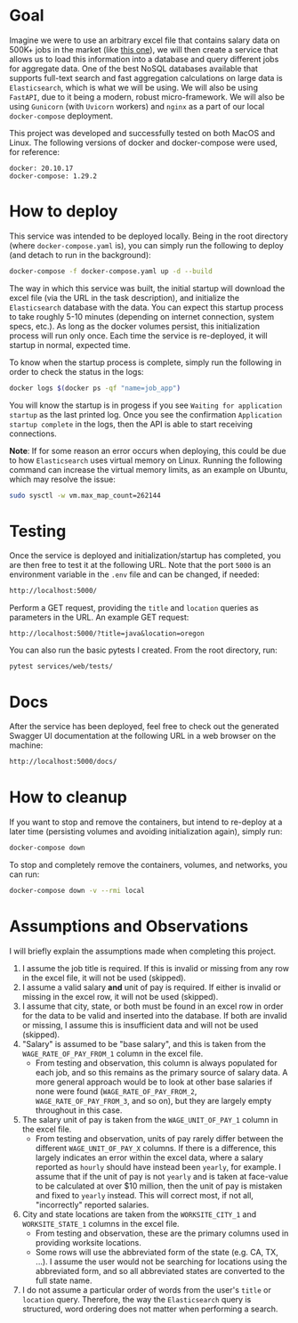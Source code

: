 # Goal
Imagine we were to use an arbitrary excel file that contains salary data on 500K+ jobs in the market (like [this one](https://www.foreignlaborcert.doleta.gov/pdf/PerformanceData/2019/H-1B_Disclosure_Data_FY2019.xlsx)), we will then create a service that allows us to load this information into a database and query different jobs for aggregate data. One of the best NoSQL databases available that supports full-text search and fast aggregation calculations on large data is `Elasticsearch`, which is what we will be using. We will also be using `FastAPI`, due to it being a modern, robust micro-framework. We will also be using `Gunicorn` (with `Uvicorn` workers) and `nginx` as a part of our local `docker-compose` deployment.

This project was developed and successfully tested on both MacOS and Linux. The following versions of docker and docker-compose were used, for reference:
```
docker: 20.10.17
docker-compose: 1.29.2
```

# How to deploy
This service was intended to be deployed locally. Being in the root directory (where `docker-compose.yaml` is), you can simply run the following to deploy (and detach to run in the background):
```bash
docker-compose -f docker-compose.yaml up -d --build
```
The way in which this service was built, the initial startup will download the excel file (via the URL in the task description), and initialize the `Elasticsearch` database with the data. You can expect this startup process to take roughly 5-10 minutes (depending on internet connection, system specs, etc.). As long as the docker volumes persist, this initialization process will run only once. Each time the service is re-deployed, it will startup in normal, expected time.

To know when the startup process is complete, simply run the following in order to check the status in the logs:
```bash
docker logs $(docker ps -qf "name=job_app")
```
You will know the startup is in progess if you see `Waiting for application startup` as the last printed log. Once you see the confirmation `Application startup complete` in the logs, then the API is able to start receiving connections.

**Note**: If for some reason an error occurs when deploying, this could be due to how `Elasticsearch` uses virtual memory on Linux. Running the following command can increase the virtual memory limits, as an example on Ubuntu, which may resolve the issue:
```bash
sudo sysctl -w vm.max_map_count=262144
```

# Testing
Once the service is deployed and initialization/startup has completed, you are then free to test it at the following URL. Note that the port `5000` is an environment variable in the `.env` file and can be changed, if needed:
```bash
http://localhost:5000/
```

Perform a GET request, providing the `title` and `location` queries as parameters in the URL. An example GET request: 
```
http://localhost:5000/?title=java&location=oregon
```

You can also run the basic pytests I created. From the root directory, run:
```
pytest services/web/tests/
```

# Docs
After the service has been deployed, feel free to check out the generated Swagger UI documentation at the following URL in a web browser on the machine:
```bash
http://localhost:5000/docs/
```

# How to cleanup
If you want to stop and remove the containers, but intend to re-deploy at a later time (persisting volumes and avoiding initialization again), simply run:
```bash
docker-compose down
```

To stop and completely remove the containers, volumes, and networks, you can run:
```bash
docker-compose down -v --rmi local
```

# Assumptions and Observations
I will briefly explain the assumptions made when completing this project.

1. I assume the job title is required. If this is invalid or missing from any row in the excel file, it will not be used (skipped).
2. I assume a valid salary **and** unit of pay is required. If either is invalid or missing in the excel row, it will not be used (skipped).
3. I assume that city, state, or both must be found in an excel row in order for the data to be valid and inserted into the database. If both are invalid or missing, I assume this is insufficient data and will not be used (skipped).
4. "Salary" is assumed to be "base salary", and this is taken from the `WAGE_RATE_OF_PAY_FROM_1` column in the excel file.
    * From testing and observation, this column is always populated for each job, and so this remains as the  primary source of salary data. A more general approach would be to look at other base salaries if none were found (`WAGE_RATE_OF_PAY_FROM_2`, `WAGE_RATE_OF_PAY_FROM_3`, and so on), but they are largely empty throughout in this case.
5. The salary unit of pay is taken from the `WAGE_UNIT_OF_PAY_1` column in the excel file.
    * From testing and observation, units of pay rarely differ between the different `WAGE_UNIT_OF_PAY_X` columns. If there is a difference, this largely indicates an error within the excel data, where a salary reported as `hourly` should have instead been `yearly`, for example. I assume that if the unit of pay is not `yearly` and is taken at face-value to be calculated at over $10 million, then the unit of pay is mistaken and fixed to `yearly` instead. This will correct most, if not all, "incorrectly" reported salaries.
6. City and state locations are taken from the `WORKSITE_CITY_1` and `WORKSITE_STATE_1` columns in the excel file.
    * From testing and observation, these are the primary columns used in providing worksite locations.
    * Some rows will use the abbreviated form of the state (e.g. CA, TX, ...). I assume the user would not be searching for locations using the abbreviated form, and so all abbreviated states are converted to the full state name.
7. I do not assume a particular order of words from the user's `title` or `location` query. Therefore, the way the `Elasticsearch` query is structured, word ordering does not matter when performing a search.
